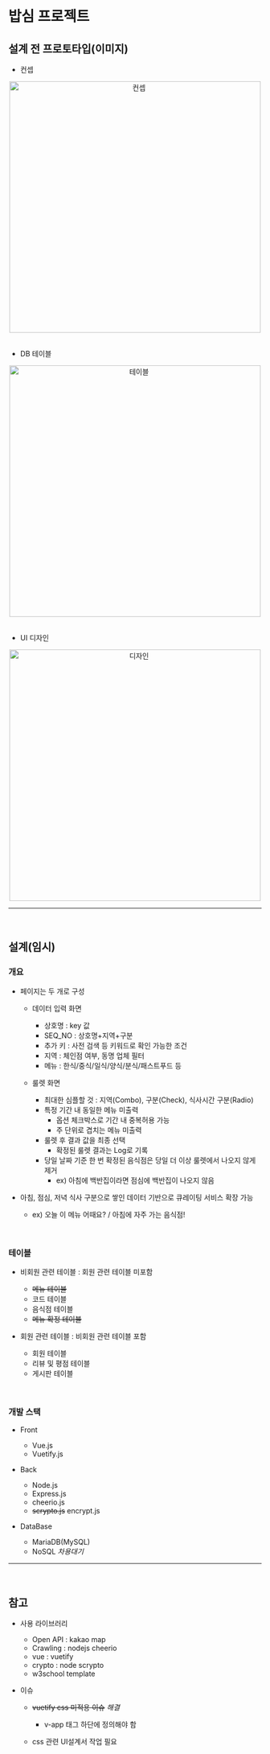 # 밥심 프로젝트

## 설계 전 프로토타입(이미지)
- 컨셉

<div align=center>

<img src="img/01.concept.jpg" alt="컨셉" width="500"/>

</div>

<br>

- DB 테이블

<div align=center>

<img src="img/02.table.jpg" alt="테이블" width="500"/>

</div>

<br>

- UI 디자인

<div align=center>

<img src="img/03.design.jpg" alt="디자인" width="500"/>

</div>

<hr>
<br>

## 설계(임시)
### 개요
- 페이지는 두 개로 구성
  - 데이터 입력 화면
    - 상호명 : key 값
    - SEQ_NO : 상호명+지역+구분
    - 추가 키 : 사전 검색 등 키워드로 확인 가능한 조건
    - 지역 : 체인점 여부, 동명 업체 필터
    - 메뉴 : 한식/중식/일식/양식/분식/패스트푸드 등

  - 룰렛 화면
    - 최대한 심플할 것 : 지역(Combo), 구분(Check), 식사시간 구분(Radio)
    - 특정 기간 내 동일한 메뉴 미출력
      - 옵션 체크박스로 기간 내 중복허용 가능
      - 주 단위로 겹치는 메뉴 미출력
    - 룰렛 후 결과 값을 최종 선택
      - 확정된 룰렛 결과는 Log로 기록
    - 당일 날짜 기준 한 번 확정된 음식점은 당일 더 이상 룰렛에서 나오지 않게 제거
      - ex) 아침에 백반집이라면 점심에 백반집이 나오지 않음

- 아침, 점심, 저녁 식사 구분으로 쌓인 데이터 기반으로 큐레이팅 서비스 확장 가능
  - ex) 오늘 이 메뉴 어때요? / 아침에 자주 가는 음식점!

<br>

### 테이블
- 비회원 관련 테이블 : 회원 관련 테이블 미포함
  - ~~메뉴 테이블~~
  - 코드 테이블
  - 음식점 테이블
  - ~~메뉴 확정 테이블~~

- 회원 관련 테이블 : 비회원 관련 테이블 포함
  - 회원 테이블
  - 리뷰 및 평점 테이블
  - 게시판 테이블 

<br>

### 개발 스택
- Front
  - Vue.js
  - Vuetify.js

- Back
  - Node.js
  - Express.js
  - cheerio.js
  - ~~scrypto.js~~ encrypt.js

- DataBase
  - MariaDB(MySQL)
  - NoSQL *차용대기*

<hr>
<br>

## 참고
- 사용 라이브러리
  - Open API : kakao map
  - Crawling : nodejs cheerio
  - vue : vuetify
  - crypto : node scrypto
  - w3school template

- 이슈
  - ~~vuetify css 미적용 이슈~~ *해결*
    - v-app 태그 하단에 정의해야 함

  - css 관련 UI설계서 작업 필요
